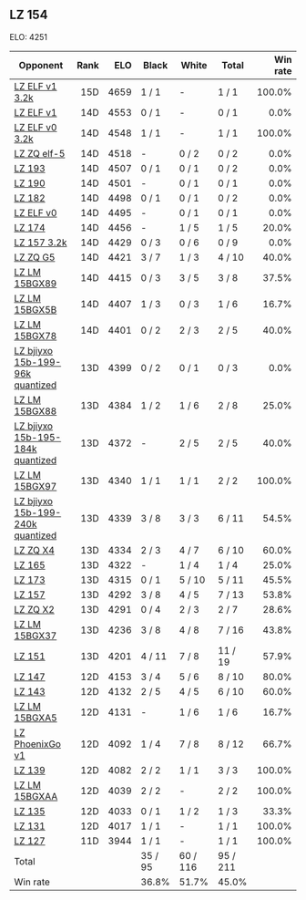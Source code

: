 ## LZ 154 ##

ELO: 4251

Opponent | Rank | ELO | Black | White | Total | Win rate
---------|-----:|----:|-------|-------|-------|-------:
[LZ ELF v1 3.2k](LZ%20ELF%20v1%203.2k.md) | 15D | 4659 | 1 / 1 | - | 1 / 1 | 100.0%
[LZ ELF v1](LZ%20ELF%20v1.md) | 14D | 4553 | 0 / 1 | - | 0 / 1 | 0.0%
[LZ ELF v0 3.2k](LZ%20ELF%20v0%203.2k.md) | 14D | 4548 | 1 / 1 | - | 1 / 1 | 100.0%
[LZ ZQ elf-5](LZ%20ZQ%20elf-5.md) | 14D | 4518 | - | 0 / 2 | 0 / 2 | 0.0%
[LZ 193](LZ%20193.md) | 14D | 4507 | 0 / 1 | 0 / 1 | 0 / 2 | 0.0%
[LZ 190](LZ%20190.md) | 14D | 4501 | - | 0 / 1 | 0 / 1 | 0.0%
[LZ 182](LZ%20182.md) | 14D | 4498 | 0 / 1 | 0 / 1 | 0 / 2 | 0.0%
[LZ ELF v0](LZ%20ELF%20v0.md) | 14D | 4495 | - | 0 / 1 | 0 / 1 | 0.0%
[LZ 174](LZ%20174.md) | 14D | 4456 | - | 1 / 5 | 1 / 5 | 20.0%
[LZ 157 3.2k](LZ%20157%203.2k.md) | 14D | 4429 | 0 / 3 | 0 / 6 | 0 / 9 | 0.0%
[LZ ZQ G5](LZ%20ZQ%20G5.md) | 14D | 4421 | 3 / 7 | 1 / 3 | 4 / 10 | 40.0%
[LZ LM 15BGX89](LZ%20LM%2015BGX89.md) | 14D | 4415 | 0 / 3 | 3 / 5 | 3 / 8 | 37.5%
[LZ LM 15BGX5B](LZ%20LM%2015BGX5B.md) | 14D | 4407 | 1 / 3 | 0 / 3 | 1 / 6 | 16.7%
[LZ LM 15BGX78](LZ%20LM%2015BGX78.md) | 14D | 4401 | 0 / 2 | 2 / 3 | 2 / 5 | 40.0%
[LZ bjiyxo 15b-199-96k quantized](LZ%20bjiyxo%2015b-199-96k%20quantized.md) | 13D | 4399 | 0 / 2 | 0 / 1 | 0 / 3 | 0.0%
[LZ LM 15BGX88](LZ%20LM%2015BGX88.md) | 13D | 4384 | 1 / 2 | 1 / 6 | 2 / 8 | 25.0%
[LZ bjiyxo 15b-195-184k quantized](LZ%20bjiyxo%2015b-195-184k%20quantized.md) | 13D | 4372 | - | 2 / 5 | 2 / 5 | 40.0%
[LZ LM 15BGX97](LZ%20LM%2015BGX97.md) | 13D | 4340 | 1 / 1 | 1 / 1 | 2 / 2 | 100.0%
[LZ bjiyxo 15b-199-240k quantized](LZ%20bjiyxo%2015b-199-240k%20quantized.md) | 13D | 4339 | 3 / 8 | 3 / 3 | 6 / 11 | 54.5%
[LZ ZQ X4](LZ%20ZQ%20X4.md) | 13D | 4334 | 2 / 3 | 4 / 7 | 6 / 10 | 60.0%
[LZ 165](LZ%20165.md) | 13D | 4322 | - | 1 / 4 | 1 / 4 | 25.0%
[LZ 173](LZ%20173.md) | 13D | 4315 | 0 / 1 | 5 / 10 | 5 / 11 | 45.5%
[LZ 157](LZ%20157.md) | 13D | 4292 | 3 / 8 | 4 / 5 | 7 / 13 | 53.8%
[LZ ZQ X2](LZ%20ZQ%20X2.md) | 13D | 4291 | 0 / 4 | 2 / 3 | 2 / 7 | 28.6%
[LZ LM 15BGX37](LZ%20LM%2015BGX37.md) | 13D | 4236 | 3 / 8 | 4 / 8 | 7 / 16 | 43.8%
[LZ 151](LZ%20151.md) | 13D | 4201 | 4 / 11 | 7 / 8 | 11 / 19 | 57.9%
[LZ 147](LZ%20147.md) | 12D | 4153 | 3 / 4 | 5 / 6 | 8 / 10 | 80.0%
[LZ 143](LZ%20143.md) | 12D | 4132 | 2 / 5 | 4 / 5 | 6 / 10 | 60.0%
[LZ LM 15BGXA5](LZ%20LM%2015BGXA5.md) | 12D | 4131 | - | 1 / 6 | 1 / 6 | 16.7%
[LZ PhoenixGo v1](LZ%20PhoenixGo%20v1.md) | 12D | 4092 | 1 / 4 | 7 / 8 | 8 / 12 | 66.7%
[LZ 139](LZ%20139.md) | 12D | 4082 | 2 / 2 | 1 / 1 | 3 / 3 | 100.0%
[LZ LM 15BGXAA](LZ%20LM%2015BGXAA.md) | 12D | 4039 | 2 / 2 | - | 2 / 2 | 100.0%
[LZ 135](LZ%20135.md) | 12D | 4033 | 0 / 1 | 1 / 2 | 1 / 3 | 33.3%
[LZ 131](LZ%20131.md) | 12D | 4017 | 1 / 1 | - | 1 / 1 | 100.0%
[LZ 127](LZ%20127.md) | 11D | 3944 | 1 / 1 | - | 1 / 1 | 100.0%
Total | | | 35 / 95 | 60 / 116 | 95 / 211 | 
Win rate| | | 36.8% | 51.7% | 45.0% | 
